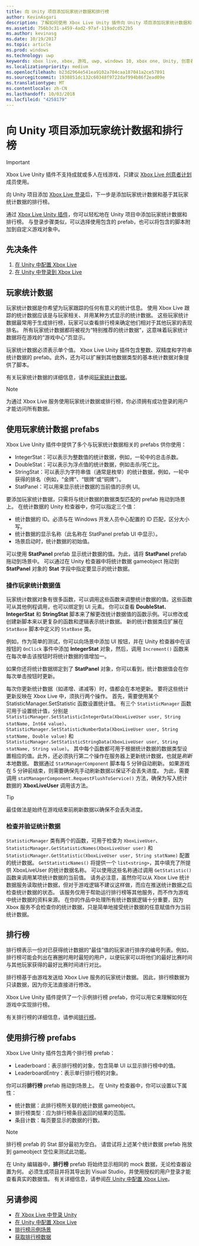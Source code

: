 ```yaml
---
title: 向 Unity 项目添加玩家统计数据和排行榜
author: KevinAsgari
description: 了解如何使用 Xbox Live Unity 插件向 Unity 项目添加玩家统计数据和排行榜。
ms.assetid: 756b3c31-a459-4ad2-97af-119adcd522b5
ms.author: kevinasg
ms.date: 10/19/2017
ms.topic: article
ms.prod: windows
ms.technology: uwp
keywords: xbox live, xbox, 游戏, uwp, windows 10, xbox one, Unity, 创意者
ms.localizationpriority: medium
ms.openlocfilehash: b23d2964e541ea9102a704caa187041a2ce57891
ms.sourcegitcommit: 1938851dc132c60348f9722daf994b86f2ead09e
ms.translationtype: MT
ms.contentlocale: zh-CN
ms.lasthandoff: 10/03/2018
ms.locfileid: "4258179"
---
```

# <a name="add-player-stats-and-leaderboards-to-your-unity-project"></a>向 Unity 项目添加玩家统计数据和排行榜

> [!IMPORTANT]
> Xbox Live Unity 插件不支持成就或多人在线游戏，只建议 [Xbox Live 创意者计划](../developer-program-overview.md)成员使用。

向 Unity 项目添加 [Xbox Live 登录](unity-prefabs-and-sign-in.md)后，下一步是添加玩家统计数据和基于其玩家统计数据的排行榜。

通过 [Xbox Live Unity 插件](https://github.com/Microsoft/xbox-live-unity-plugin)，你可以轻松地在 Unity 项目中添加玩家统计数据和排行榜。 与登录步骤类似，可以选择使用包含的 prefab，也可以将包含的脚本附加到自定义游戏对象中。

## <a name="prerequisites"></a>先决条件
1. [在 Unity 中配置 Xbox Live](configure-xbox-live-in-unity.md)
2. [在 Unity 中登录到 Xbox Live](unity-prefabs-and-sign-in.md)

## <a name="player-stats"></a>玩家统计数据

玩家统计数据是你希望为玩家跟踪的任何有意义的统计信息。 使用 Xbox Live 跟踪的统计数据应该是与玩家相关、并用某种方式显示的统计数据。 这些玩家统计数据最常用于生成排行榜，玩家可以查看排行榜来确定他们相对于其他玩家的表现排名。 所有玩家统计数据都将被视为“特别推荐的统计数据”，这意味着玩家统计数据将在游戏的“游戏中心”页显示。

玩家统计数据必须表示单个值。 Xbox Live Unity 插件包含整数、双精度和字符串统计数据的 prefab。此外，还为可以扩展到其他数据类型的基本统计数据对象提供了脚本。

有关玩家统计数据的详细信息，请参阅[玩家统计数据](../leaderboards-and-stats-2017/player-stats.md)。

> [!NOTE]
> 为通过 Xbox Live 服务使用玩家统计数据或排行榜，你必须拥有成功登录的用户才能访问所有数据。

## <a name="using-the-player-stat-prefabs"></a>使用玩家统计数据 prefabs

Xbox Live Unity 插件中提供了多个与玩家统计数据相关的 prefabs 供你使用：

* IntegerStat：可以表示为整数值的统计数据，例如，一轮中的总击杀数。
* DoubleStat：可以表示为浮点值的统计数据，例如击杀/死亡比。
* StringStat：可以表示为字符串值（通常是枚举）的统计数据，例如，一轮中获得的排名（例如，“金牌”、“银牌”或“铜牌”）。
* StatPanel：可以用来显示统计数据的当前值的示例 UI。

要添加玩家统计数据，只需将与统计数据的数据类型匹配的 prefab 拖动到场景上。 在统计数据的 Unity 检查器中，你可以指定三个值：

* 统计数据的 ID。必须与在 Windows 开发人员中心配置的 ID 匹配，区分大小写。
* 统计数据的显示名称（此名称在 StatPanel prefab UI 中显示）。
* 场景启动时，统计数据的初始值。

可以使用 **StatPanel** prefab 显示统计数据的值。为此，请将 **StatPanel** prefab 拖动到场景中。 可以通过在 Unity 检查器中将统计数据 gameobject 拖动到 **StatPanel** 对象的 **Stat** 字段中指定要显示的统计数据。

### <a name="manipulating-the-player-stat-values"></a>操作玩家统计数据值

玩家统计数据对象有很多函数，可以调用这些函数来调整统计数据的值。这些函数可从其他例程调用，也可以绑定到 UI 元素。 你可以查看 **DoubleStat**、**IntegerStat** 和 **StringStat** 脚本来了解更改统计数据值的函数示例。可以修改或创建新脚本来以更复杂的函数和逻辑表示统计数据。 新的统计数据类应扩展在 `StatBase` 脚本中定义的 `StatBase` 类。

例如，作为简单的测试，你可以向场景中添加 UI 按钮，并在 Unity 检查器中在该按钮的 `OnClick` 事件中添加 **IntegerStat** 对象，然后，调用 `Increment()` 函数来在每次单击该按钮时将统计数据的值增加一。

如果你还将统计数据绑定到了 **StatPanel** 对象，你可以看到，统计数据值会在你每次单击按钮时更新。

每次你更新统计数据（如递增、递减等）时，值都会在本地更新。 要将这些统计更新反映在 Xbox Live 中，须执行两个操作。 首先，需要使用某个 StatisticManager.SetStatistic 函数设置统计值。 有三个 `StatisticManager` 函数可用于设置统计值，分别是 `StatisticManager.SetStatisticIntegerData(XboxLiveUser user, String statName, Int64 value)`、`StatisticManager.SetStatisticNumberData(XboxLiveUser user, String statName, Double value)` 和 `StatisticManager.SetStatisticStringData(XboxLiveUser user, String statName, String value)`。 其中每个函数都可用于根据统计数据的数据类型设置相应的值。此外，还必须执行第二个操作在服务器上更新统计数据，也就是*刷新*本地数据。 数据通过 `StatManagerComponent` 脚本每 5 分钟自动刷新。  如果游戏在 5 分钟前结束，则需要确保先手动刷新数据以保证不会丢失进度。 为此，需要调用 `statManagerComponent.RequestFlushToService()` 方法，确保为写入统计数据的 **XboxLiveUser** 调用该方法。

> [!TIP]
> 最佳做法是始终在游戏结束前刷新数据以确保不会丢失进度。

### <a name="checking-and-verifying-stats"></a>检查并验证统计数据

`StatisticManager` 类有两个的函数，可用于检查为 `XboxLiveUser`、`StatisticManager.GetStatisticNames(XboxLiveUser user)` 和 `StatisticManager.GetStatistic(XboxLiveUser user, String statName)` 配置的统计数据。 `GetStatisticNames()` 将提供一个 `list<string>`，其中填充了所提供 XboxLiveUser 的统计数据名称。 可以使用这些名称通过调用 `GetStatistic()` 函数来调用某项统计数据的当前值。 请务必注意，虽然你可以从 Xbox Live 统计数据服务读取统计数据，但对于游戏逻辑不建议这样做，而应在推送统计数据之后检查统计数据的状态。 该服务仅用于帮助运行排行榜等其他服务，而不作为游戏中统计数据的资料来源。 在你的作品中处理所有统计数据逻辑十分重要，因为 Xbox 服务不会检查你的统计数据，只是简单地接受统计数据的任意赋值作为当前统计数据。

## <a name="leaderboards"></a>排行榜

排行榜表示一份对已获得统计数据的“最佳”值的玩家进行排序的编号列表。例如，排行榜可能会列出在赛圈时用时最短的用户，以便玩家可以将他们的最好比赛时间与其他玩家获得的最好比赛时间进行对比。

排行榜基于由游戏发送给 Xbox Live 服务的玩家统计数据。 因此，排行榜数据为只读数据，因为你无法直接进行修改。

Xbox Live Unity 插件提供了一个示例排行榜 prefab，你可以用它来理解如何在游戏中实现排行榜。

有关排行榜的详细信息，请参阅[排行榜](../leaderboards-and-stats-2017/leaderboards.md)。

## <a name="using-the-leaderboard-prefabs"></a>使用排行榜 prefabs

Xbox Live Unity 插件包含两个排行榜 prefab：

* Leaderboard：表示排行榜的对象，包含简单 UI 以显示排行榜中的值。
* LeaderboardEntry：表示单行排行榜的对象。

你可以将**排行榜** prefab 拖动到场景上。 在 Unity 检查器中，你可以设置以下属性：

* 统计数据：此排行榜所关联的统计数据 gameobject。
* 排行榜类型：应为排行榜条目返回的结果的范围。
* 条目计数：每页要显示的数据的行数。

> [!NOTE]
> 排行榜 prefab 的 Stat 部分最初为空白。 请尝试将上述某个统计数据 prefab 拖放到 gameobject 空位来测试此功能。

在 Unity 编辑器中，**排行榜** prefab 将始终显示相同的 mock 数据，无论检查器设置为何。 必须生成项目并将其导出到 Visual Studio，并使用授权的用户登录才能查看真实的数据值。 有关详细信息，请参阅[在 Unity 中配置 Xbox Live](configure-xbox-live-in-unity.md)。

## <a name="see-also"></a>另请参阅

* [在 Xbox Live 中登录 Unity](unity-prefabs-and-sign-in.md)
* [在 Unity 中配置 Xbox Live](configure-xbox-live-in-unity.md)
* [排行榜示例场景](setup-leaderboard-example-scene.md)
* [获取排行榜数据](unity-leaderboard-from-scratch.md)
